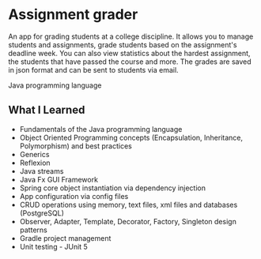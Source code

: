 # Assignment grader
An app for grading students at a college discipline. It allows you to manage students and assignments, grade students based on the assignment's deadline week. You can also view statistics about the hardest assignment, the students that have passed the course and more. The grades are saved in json format and can be sent to students via email.

Java programming language

## What I Learned
* Fundamentals of the Java programming language
* Object Oriented Programming concepts (Encapsulation, Inheritance, Polymorphism) and best practices
* Generics
* Reflexion
* Java streams
* Java Fx GUI Framework
* Spring core object instantiation via dependency injection
* App configuration via config files
* CRUD operations using memory, text files, xml files and databases (PostgreSQL)
* Observer, Adapter, Template, Decorator, Factory, Singleton design patterns
* Gradle project management
* Unit testing - JUnit 5
